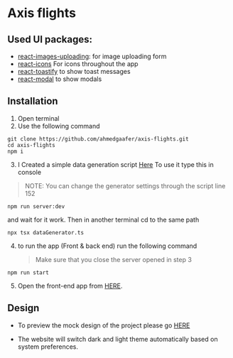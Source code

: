 # Axis flights

## Used UI packages:

- [react-images-uploading](https://www.npmjs.com/package/react-images-uploading): for image uploading form
- [react-icons](https://www.npmjs.com/package/react-icons) For icons throughout the app
- [react-toastify](https://www.npmjs.com/package/react-toastify) to show toast messages
- [react-modal](https://www.npmjs.com/package/react-modal?activeTab=readme) to show modals

## Installation

1. Open terminal
2. Use the following command

```shell
git clone https://github.com/ahmedgaafer/axis-flights.git
cd axis-flights
npm i
```

3. I Created a simple data generation script [Here](./dataGenerator.ts) To use it type this in console

> NOTE: You can change the generator settings through the script line 152

```shell
npm run server:dev
```

and wait for it work. Then in another terminal cd to the same path

```shell
npx tsx dataGenerator.ts
```

4. to run the app (Front & back end) run the following command
   > Make sure that you close the server opened in step 3

```shell
npm run start
```

5. Open the front-end app from [HERE](http://localhost:5001/).

## Design

- To preview the mock design of the project please go [HERE](https://excalidraw.com/#json=jnOg1MtuUwiYPrOdRZB5Y,dZK930roeIFZrARoDzPhUg)

- The website will switch dark and light theme automatically based on system preferences.
